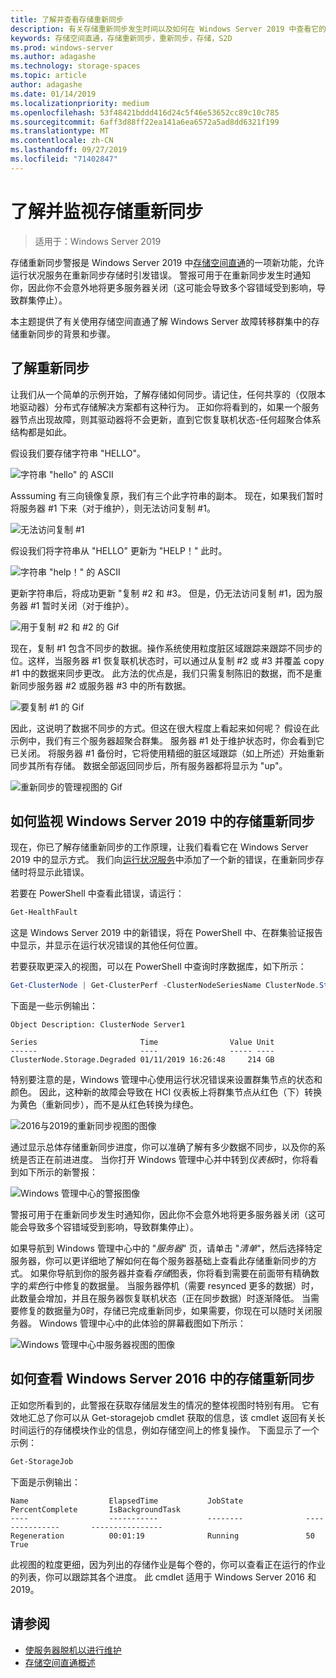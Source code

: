 ```yaml
---
title: 了解并查看存储重新同步
description: 有关存储重新同步发生时间以及如何在 Windows Server 2019 中查看它的详细信息。
keywords: 存储空间直通，存储重新同步，重新同步，存储，S2D
ms.prod: windows-server
ms.author: adagashe
ms.technology: storage-spaces
ms.topic: article
author: adagashe
ms.date: 01/14/2019
ms.localizationpriority: medium
ms.openlocfilehash: 53f48421bddd416d24c5f46e53652cc89c10c785
ms.sourcegitcommit: 6aff3d88ff22ea141a6ea6572a5ad8dd6321f199
ms.translationtype: MT
ms.contentlocale: zh-CN
ms.lasthandoff: 09/27/2019
ms.locfileid: "71402847"
---
```

# <a name="understand-and-monitor-storage-resync"></a>了解并监视存储重新同步

>适用于：Windows Server 2019

存储重新同步警报是 Windows Server 2019 中[存储空间直通](storage-spaces-direct-overview.md)的一项新功能，允许运行状况服务在重新同步存储时引发错误。 警报可用于在重新同步发生时通知你，因此你不会意外地将更多服务器关闭（这可能会导致多个容错域受到影响，导致群集停止）。 

本主题提供了有关使用存储空间直通了解 Windows Server 故障转移群集中的存储重新同步的背景和步骤。

## <a name="understanding-resync"></a>了解重新同步

让我们从一个简单的示例开始，了解存储如何同步。请记住，任何共享的（仅限本地驱动器）分布式存储解决方案都有这种行为。 正如你将看到的，如果一个服务器节点出现故障，则其驱动器将不会更新，直到它恢复联机状态-任何超聚合体系结构都是如此。 

假设我们要存储字符串 "HELLO"。 

![字符串 "hello" 的 ASCII](media/understand-storage-resync/hello.png)

Asssuming 有三向镜像复原，我们有三个此字符串的副本。 现在，如果我们暂时将服务器 #1 下来（对于维护），则无法访问复制 #1。

![无法访问复制 #1](media/understand-storage-resync/copy1.png)

假设我们将字符串从 "HELLO" 更新为 "HELP！" 此时。

![字符串 "help！" 的 ASCII](media/understand-storage-resync/help.png)

更新字符串后，将成功更新 "复制 #2 和 #3。 但是，仍无法访问复制 #1，因为服务器 #1 暂时关闭（对于维护）。 

![用于复制 #2 和 #2 的 Gif](media/understand-storage-resync/write.gif)

现在，复制 #1 包含不同步的数据。操作系统使用粒度脏区域跟踪来跟踪不同步的位。这样，当服务器 #1 恢复联机状态时，可以通过从复制 #2 或 #3 并覆盖 copy #1 中的数据来同步更改。 此方法的优点是，我们只需复制陈旧的数据，而不是重新同步服务器 #2 或服务器 #3 中的所有数据。

![要复制 #1 的 Gif](media/understand-storage-resync/overwrite.gif)

因此，这说明了数据不同步的方式。但这在很大程度上看起来如何呢？ 假设在此示例中，我们有三个服务器超聚合群集。 服务器 #1 处于维护状态时，你会看到它已关闭。 将服务器 #1 备份时，它将使用精细的脏区域跟踪（如上所述）开始重新同步其所有存储。 数据全部返回同步后，所有服务器都将显示为 "up"。

![重新同步的管理视图的 Gif](media/understand-storage-resync/admin.gif)

## <a name="how-to-monitor-storage-resync-in-windows-server-2019"></a>如何监视 Windows Server 2019 中的存储重新同步

现在，你已了解存储重新同步的工作原理，让我们看看它在 Windows Server 2019 中的显示方式。 我们向[运行状况服务](../../failover-clustering/health-service-overview.md)中添加了一个新的错误，在重新同步存储时将显示此错误。

若要在 PowerShell 中查看此错误，请运行：

``` PowerShell
Get-HealthFault
```

这是 Windows Server 2019 中的新错误，将在 PowerShell 中、在群集验证报告中显示，并显示在运行状况错误的其他任何位置。 

若要获取更深入的视图，可以在 PowerShell 中查询时序数据库，如下所示：

```PowerShell
Get-ClusterNode | Get-ClusterPerf -ClusterNodeSeriesName ClusterNode.Storage.Degraded
```
下面是一些示例输出：

```
Object Description: ClusterNode Server1

Series                       Time                Value Unit
------                       ----                ----- ----
ClusterNode.Storage.Degraded 01/11/2019 16:26:48     214 GB
```

特别要注意的是，Windows 管理中心使用运行状况错误来设置群集节点的状态和颜色。 因此，这种新的故障会导致在 HCI 仪表板上将群集节点从红色（下）转换为黄色（重新同步），而不是从红色转换为绿色。

![2016与2019的重新同步视图的图像](media/understand-storage-resync/compare.png)

通过显示总体存储重新同步进度，你可以准确了解有多少数据不同步，以及你的系统是否正在前进进度。 当你打开 Windows 管理中心并中转到*仪表板*时，你将看到如下所示的新警报：

![Windows 管理中心的警报图像](media/understand-storage-resync/alert.png)

警报可用于在重新同步发生时通知你，因此你不会意外地将更多服务器关闭（这可能会导致多个容错域受到影响，导致群集停止）。 

如果导航到 Windows 管理中心中的 "*服务器*" 页，请单击 "*清单*"，然后选择特定服务器，你可以更详细地了解如何在每个服务器基础上查看此存储重新同步的方式。 如果你导航到你的服务器并查看*存储*图表，你将看到需要在前面带有精确数字的*紫色*行中修复的数据量。 当服务器停机（需要 resynced 更多的数据）时，此数量会增加，并且在服务器恢复联机状态（正在同步数据）时逐渐降低。 当需要修复的数据量为0时，存储已完成重新同步，如果需要，你现在可以随时关闭服务器。 Windows 管理中心中的此体验的屏幕截图如下所示：

![Windows 管理中心中服务器视图的图像](media/understand-storage-resync/server.png)

## <a name="how-to-see-storage-resync-in-windows-server-2016"></a>如何查看 Windows Server 2016 中的存储重新同步

正如您所看到的，此警报在获取存储层发生的情况的整体视图时特别有用。 它有效地汇总了你可以从 Get-storagejob cmdlet 获取的信息，该 cmdlet 返回有关长时间运行的存储模块作业的信息，例如存储空间上的修复操作。 下面显示了一个示例：

```PowerShell
Get-StorageJob
```

下面是示例输出：

```
Name                  ElapsedTime           JobState              PercentComplete       IsBackgroundTask
----                  -----------           --------              ---------------       ----------------
Regeneration          00:01:19              Running               50                    True

```

此视图的粒度更细，因为列出的存储作业是每个卷的，你可以查看正在运行的作业的列表，你可以跟踪其各个进度。 此 cmdlet 适用于 Windows Server 2016 和2019。

## <a name="see-also"></a>请参阅

- [使服务器脱机以进行维护](maintain-servers.md)
- [存储空间直通概述](storage-spaces-direct-overview.md)